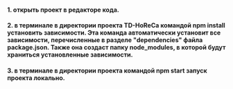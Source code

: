 #### 1. открыть проект в редакторе кода.
#### 2. в терминале в директории проекта TD-HoReCa командой npm install установить зависимости. Эта команда автоматически установит все зависимости, перечисленные в разделе "dependencies" файла package.json. Также она создаст папку node_modules, в которой будут храниться установленные зависимости.
#### 3. в терминале в директории проекта командой npm start запуск проекта локально.